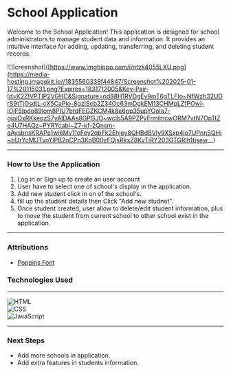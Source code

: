 # School Application

Welcome to the School Application! This application is designed for school administrators to  manage student data and information. It provides an intuitive interface for adding, updating, transferring, and deleting student records.

![Screenshot]([https://www.imghippo.com/i/ntzk4055LXU.png](https://media-hosting.imagekit.io//1835560338f44847/Screenshot%202025-01-17%20115031.png?Expires=1831712005&Key-Pair-Id=K2ZIVPTIP2VGHC&Signature=nd88H1RVDgEv9mT6gTLFIo~NfWzh32UDrS9tTjOsdjL-cX5CaPIo-8gzIScb2Z34Oc63mDgkEM13CHMpLZfPOwi-iOjF5lpdo89lom8PIU7btdFEGZKCM4k8e6pp35upYOoIa7-gioiOxRKkeqzS7yAIDAAs8GPGJO~wcib5A9PZPyFrmlmcwORM7vtN7OpTtZe4U7HAQz~PYRYcabi~Z7-kf-2Qnsm-aAysbnsKRAPe1wi6Mv11oFey2qbFk2Ehjey8QHBdBVIy9XSxp4lo7UPnnSQHi~bUrYcMUTvoYlPB2oCPn3KqB00zFQjsRkxZ8KvTiRY203GTGRlh1tjsew__)

----------
### How to Use the Application

1. Log in or Sign up to create an user account
2. User have to select one of school's display in the application.
3. Add new student click in on of the school's.
4. fill up the student details then Click "Add new studnet".
5. Once student created, user allow to delete/edit student information, plus to move the student from current school to other school exist in the application.

----------
### Attributions


-   [Poppins Font](https://fonts.google.com/specimen/Poppins?selection.family=Poppins:ital,wght@0,100;0,200;0,300;0,400;0,500;0,600;0,700;0,800;0,900;1,100;1,200;1,300;1,400;1,500;1,600;1,700;1,800;1,900)

### Technologies Used
----------
![HTML](https://img.shields.io/badge/-HTML-E34F26?logo=html5&logoColor=white&style=flat-square)  
![CSS](https://img.shields.io/badge/-CSS-1572B6?logo=css3&logoColor=white&style=flat-square)  
![JavaScript](https://img.shields.io/badge/-JavaScript-F7DF1E?logo=javascript&logoColor=black&style=flat-square)

----------

### Next Steps

- Add more schools in application.
- Add extra features in students information. 
  
